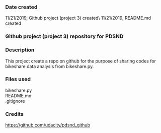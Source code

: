 ### Date created
11/21/2019, Github project (project 3) created\ 
11/21/2019, README.md created

### Github project (project 3) repository for PDSND

### Description
This project creats a repo on github for the purpose of sharing codes for bikeshare data analysis from bikeshare.py. 

### Files used
bikeshare.py\
README.md\
.gitignore 

### Credits 
https://github.com/udacity/pdsnd_github

